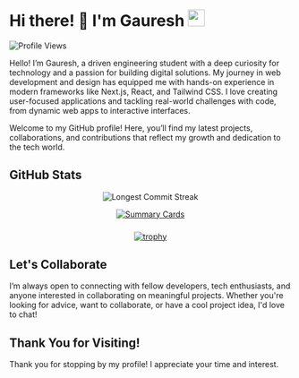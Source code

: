 <!-- Header -->
# Hi there! 👋 I'm Gauresh <img src="https://media.giphy.com/media/WUlplcMpOCEmTGBtBW/giphy.gif" width="30">

![Profile Views](https://komarev.com/ghpvc/?username=gaureshpai)

Hello! I’m Gauresh, a driven engineering student with a deep curiosity for technology and a passion for building digital solutions. My journey in web development and design has equipped me with hands-on experience in modern frameworks like Next.js, React,  and Tailwind CSS. I love creating user-focused applications and tackling real-world challenges with code, from dynamic web apps to interactive interfaces.

Welcome to my GitHub profile! Here, you’ll find my latest projects, collaborations, and contributions that reflect my growth and dedication to the tech world.

<!-- GitHub Stats -->
## GitHub Stats

<div align="center">
  
![Longest Commit Streak](https://github-readme-streak-stats.herokuapp.com/?user=gaureshpai&theme=dark)

</div>

<div align="center">
  
[![Summary Cards](https://github-profile-summary-cards.vercel.app/api/cards/profile-details?username=gaureshpai&theme=radical)](https://github.com/vn7n24fzkq/github-profile-summary-cards)

</div>

###
<div align="center">

[![trophy](https://github-profile-trophy.vercel.app/?username=gaureshpai&theme=onedark)](https://github.com/ryo-ma/github-profile-trophy)

</div>

<!-- Contact Me -->
## Let's Collaborate

I’m always open to connecting with fellow developers, tech enthusiasts, and anyone interested in collaborating on meaningful projects. Whether you're looking for advice, want to collaborate, or have a cool project idea, I'd love to chat!

<!-- Footer -->
## Thank You for Visiting!

Thank you for stopping by my profile! I appreciate your time and interest.

